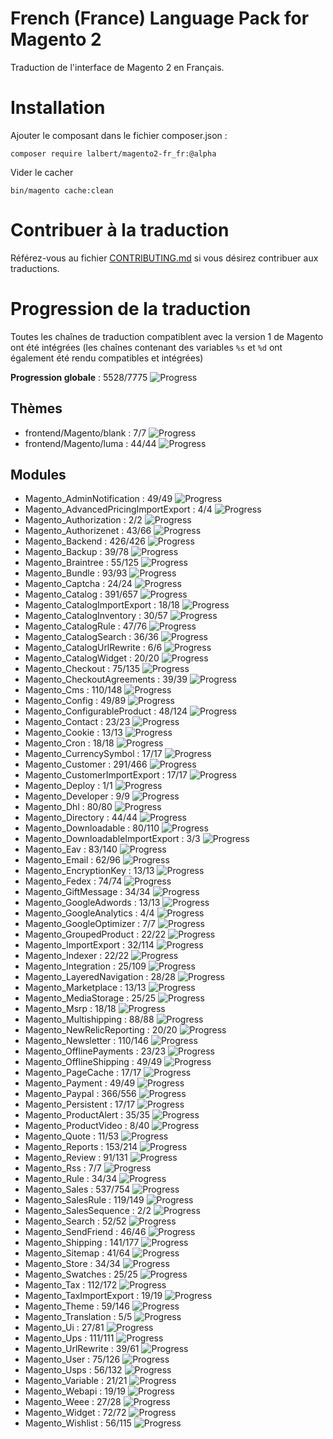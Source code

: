 # French (France) Language Pack for Magento 2

Traduction de l'interface de Magento 2 en Français.

# Installation

Ajouter le composant dans le fichier composer.json :

    composer require lalbert/magento2-fr_fr:@alpha
    
Vider le cacher

    bin/magento cache:clean
    
# Contribuer à la traduction

Référez-vous au fichier [CONTRIBUTING.md](https://github.com/lalbert/magento2-fr_fr/blob/master/CONTRIBUTING.md) si vous désirez contribuer aux traductions.
    
# Progression de la traduction

Toutes les chaînes de traduction compatiblent avec la version 1 de Magento ont été intégrées (les chaînes contenant des variables `%s` et `%d` ont également été rendu compatibles et intégrées)

**Progression globale** : 5528/7775 ![Progress](http://progressed.io/bar/71)

## Thèmes

* frontend/Magento/blank : 7/7 ![Progress](http://progressed.io/bar/100)
* frontend/Magento/luma : 44/44 ![Progress](http://progressed.io/bar/100)

## Modules

* Magento_AdminNotification : 49/49 ![Progress](http://progressed.io/bar/100)
* Magento_AdvancedPricingImportExport : 4/4 ![Progress](http://progressed.io/bar/100)
* Magento_Authorization : 2/2 ![Progress](http://progressed.io/bar/100)
* Magento_Authorizenet : 43/66 ![Progress](http://progressed.io/bar/65)
* Magento_Backend : 426/426 ![Progress](http://progressed.io/bar/100)
* Magento_Backup : 39/78 ![Progress](http://progressed.io/bar/50)
* Magento_Braintree : 55/125 ![Progress](http://progressed.io/bar/44)
* Magento_Bundle : 93/93 ![Progress](http://progressed.io/bar/100)
* Magento_Captcha : 24/24 ![Progress](http://progressed.io/bar/100)
* Magento_Catalog : 391/657 ![Progress](http://progressed.io/bar/60)
* Magento_CatalogImportExport : 18/18 ![Progress](http://progressed.io/bar/100)
* Magento_CatalogInventory : 30/57 ![Progress](http://progressed.io/bar/53)
* Magento_CatalogRule : 47/76 ![Progress](http://progressed.io/bar/62)
* Magento_CatalogSearch : 36/36 ![Progress](http://progressed.io/bar/100)
* Magento_CatalogUrlRewrite : 6/6 ![Progress](http://progressed.io/bar/100)
* Magento_CatalogWidget : 20/20 ![Progress](http://progressed.io/bar/100)
* Magento_Checkout : 75/135 ![Progress](http://progressed.io/bar/56)
* Magento_CheckoutAgreements : 39/39 ![Progress](http://progressed.io/bar/100)
* Magento_Cms : 110/148 ![Progress](http://progressed.io/bar/74)
* Magento_Config : 49/89 ![Progress](http://progressed.io/bar/55)
* Magento_ConfigurableProduct : 48/124 ![Progress](http://progressed.io/bar/39)
* Magento_Contact : 23/23 ![Progress](http://progressed.io/bar/100)
* Magento_Cookie : 13/13 ![Progress](http://progressed.io/bar/100)
* Magento_Cron : 18/18 ![Progress](http://progressed.io/bar/100)
* Magento_CurrencySymbol : 17/17 ![Progress](http://progressed.io/bar/100)
* Magento_Customer : 291/466 ![Progress](http://progressed.io/bar/62)
* Magento_CustomerImportExport : 17/17 ![Progress](http://progressed.io/bar/100)
* Magento_Deploy : 1/1 ![Progress](http://progressed.io/bar/100)
* Magento_Developer : 9/9 ![Progress](http://progressed.io/bar/100)
* Magento_Dhl : 80/80 ![Progress](http://progressed.io/bar/100)
* Magento_Directory : 44/44 ![Progress](http://progressed.io/bar/100)
* Magento_Downloadable : 80/110 ![Progress](http://progressed.io/bar/73)
* Magento_DownloadableImportExport : 3/3 ![Progress](http://progressed.io/bar/100)
* Magento_Eav : 83/140 ![Progress](http://progressed.io/bar/59)
* Magento_Email : 62/96 ![Progress](http://progressed.io/bar/65)
* Magento_EncryptionKey : 13/13 ![Progress](http://progressed.io/bar/100)
* Magento_Fedex : 74/74 ![Progress](http://progressed.io/bar/100)
* Magento_GiftMessage : 34/34 ![Progress](http://progressed.io/bar/100)
* Magento_GoogleAdwords : 13/13 ![Progress](http://progressed.io/bar/100)
* Magento_GoogleAnalytics : 4/4 ![Progress](http://progressed.io/bar/100)
* Magento_GoogleOptimizer : 7/7 ![Progress](http://progressed.io/bar/100)
* Magento_GroupedProduct : 22/22 ![Progress](http://progressed.io/bar/100)
* Magento_ImportExport : 32/114 ![Progress](http://progressed.io/bar/28)
* Magento_Indexer : 22/22 ![Progress](http://progressed.io/bar/100)
* Magento_Integration : 25/109 ![Progress](http://progressed.io/bar/23)
* Magento_LayeredNavigation : 28/28 ![Progress](http://progressed.io/bar/100)
* Magento_Marketplace : 13/13 ![Progress](http://progressed.io/bar/100)
* Magento_MediaStorage : 25/25 ![Progress](http://progressed.io/bar/100)
* Magento_Msrp : 18/18 ![Progress](http://progressed.io/bar/100)
* Magento_Multishipping : 88/88 ![Progress](http://progressed.io/bar/100)
* Magento_NewRelicReporting : 20/20 ![Progress](http://progressed.io/bar/100)
* Magento_Newsletter : 110/146 ![Progress](http://progressed.io/bar/75)
* Magento_OfflinePayments : 23/23 ![Progress](http://progressed.io/bar/100)
* Magento_OfflineShipping : 49/49 ![Progress](http://progressed.io/bar/100)
* Magento_PageCache : 17/17 ![Progress](http://progressed.io/bar/100)
* Magento_Payment : 49/49 ![Progress](http://progressed.io/bar/100)
* Magento_Paypal : 366/556 ![Progress](http://progressed.io/bar/66)
* Magento_Persistent : 17/17 ![Progress](http://progressed.io/bar/100)
* Magento_ProductAlert : 35/35 ![Progress](http://progressed.io/bar/100)
* Magento_ProductVideo : 8/40 ![Progress](http://progressed.io/bar/20)
* Magento_Quote : 11/53 ![Progress](http://progressed.io/bar/21)
* Magento_Reports : 153/214 ![Progress](http://progressed.io/bar/71)
* Magento_Review : 91/131 ![Progress](http://progressed.io/bar/69)
* Magento_Rss : 7/7 ![Progress](http://progressed.io/bar/100)
* Magento_Rule : 34/34 ![Progress](http://progressed.io/bar/100)
* Magento_Sales : 537/754 ![Progress](http://progressed.io/bar/71)
* Magento_SalesRule : 119/149 ![Progress](http://progressed.io/bar/80)
* Magento_SalesSequence : 2/2 ![Progress](http://progressed.io/bar/100)
* Magento_Search : 52/52 ![Progress](http://progressed.io/bar/100)
* Magento_SendFriend : 46/46 ![Progress](http://progressed.io/bar/100)
* Magento_Shipping : 141/177 ![Progress](http://progressed.io/bar/80)
* Magento_Sitemap : 41/64 ![Progress](http://progressed.io/bar/64)
* Magento_Store : 34/34 ![Progress](http://progressed.io/bar/100)
* Magento_Swatches : 25/25 ![Progress](http://progressed.io/bar/100)
* Magento_Tax : 112/172 ![Progress](http://progressed.io/bar/65)
* Magento_TaxImportExport : 19/19 ![Progress](http://progressed.io/bar/100)
* Magento_Theme : 59/146 ![Progress](http://progressed.io/bar/40)
* Magento_Translation : 5/5 ![Progress](http://progressed.io/bar/100)
* Magento_Ui : 27/81 ![Progress](http://progressed.io/bar/33)
* Magento_Ups : 111/111 ![Progress](http://progressed.io/bar/100)
* Magento_UrlRewrite : 39/61 ![Progress](http://progressed.io/bar/64)
* Magento_User : 75/126 ![Progress](http://progressed.io/bar/60)
* Magento_Usps : 56/132 ![Progress](http://progressed.io/bar/42)
* Magento_Variable : 21/21 ![Progress](http://progressed.io/bar/100)
* Magento_Webapi : 19/19 ![Progress](http://progressed.io/bar/100)
* Magento_Weee : 27/28 ![Progress](http://progressed.io/bar/96)
* Magento_Widget : 72/72 ![Progress](http://progressed.io/bar/100)
* Magento_Wishlist : 56/115 ![Progress](http://progressed.io/bar/49)


